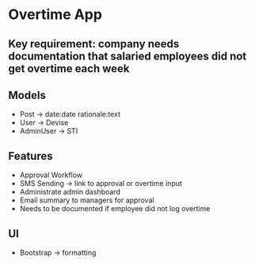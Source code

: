 # Overtime App

## Key requirement: company needs documentation that salaried employees did not get overtime each week

## Models
- Post -> date:date rationale:text
- User -> Devise
- AdminUser -> STI

## Features 
- Approval Workflow
- SMS Sending -> link to approval or overtime input
- Administrate admin dashboard
- Email summary to managers for approval
- Needs to be documented if employee did not log overtime

## UI
- Bootstrap -> formatting